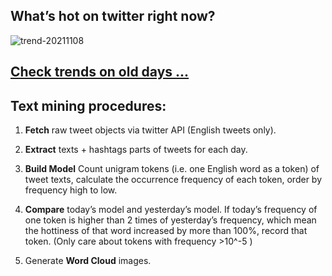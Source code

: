 ## What’s hot on twitter right now?

![trend-20211108][wordcloud]

[wordcloud]: https://raw.githubusercontent.com/xdqc/tweet-trend-everyday/master/word-cloud/trend-20211108.png?token=AF5V4P7ADR6KQBZ4CEDTNIK6AXRMU "trend-20211108"

## [Check trends on old days ...](https://github.com/xdqc/tweet-trend-everyday/tree/master/word-cloud)

## Text mining procedures:

1. **Fetch** raw tweet objects via twitter API (English tweets only).

2. **Extract** texts + hashtags parts of tweets for each day.

3. **Build Model** Count unigram tokens (i.e. one English word as a token) of tweet texts, calculate the occurrence frequency of each token, order by frequency high to low.

4. **Compare** today’s model and yesterday’s model. If today’s frequency of one token is higher than 2 times of yesterday’s frequency, which mean the hottiness of that word increased by more than 100%, record that token. (Only care about tokens with frequency >10^-5 )

5. Generate **Word Cloud** images.
